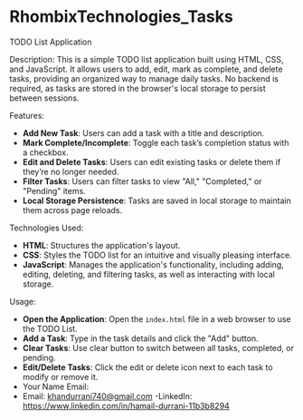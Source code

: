 # RhombixTechnologies_Tasks

TODO List Application

Description:
This is a simple TODO list application built using HTML, CSS, and JavaScript. It allows users to add, edit, mark as complete, and delete tasks, providing an organized way to manage daily tasks. No backend is required, as tasks are stored in the browser's local storage to persist between sessions.
 

Features:
- **Add New Task**: Users can add a task with a title and description.
- **Mark Complete/Incomplete**: Toggle each task’s completion status with a checkbox.
- **Edit and Delete Tasks**: Users can edit existing tasks or delete them if they’re no longer needed.
- **Filter Tasks**: Users can filter tasks to view "All," "Completed," or "Pending" items.
- **Local Storage Persistence**: Tasks are saved in local storage to maintain them across page reloads.

Technologies Used:
- **HTML**: Structures the application's layout.
- **CSS**: Styles the TODO list for an intuitive and visually pleasing interface.
- **JavaScript**: Manages the application's functionality, including adding, editing, deleting, and filtering tasks, as well as interacting with local storage.

 Usage:
- **Open the Application**: Open the `index.html` file in a web browser to use the TODO List.
- **Add a Task**: Type in the task details and click the "Add" button.
- **Clear Tasks**: Use clear button to switch between all tasks, completed, or pending.
- **Edit/Delete Tasks**: Click the edit or delete icon next to each task to modify or remove it.
- Your Name Email:
- Email: khandurrani740@gmail.com 
-LinkedIn:  https://www.linkedin.com/in/hamail-durrani-11b3b8294
